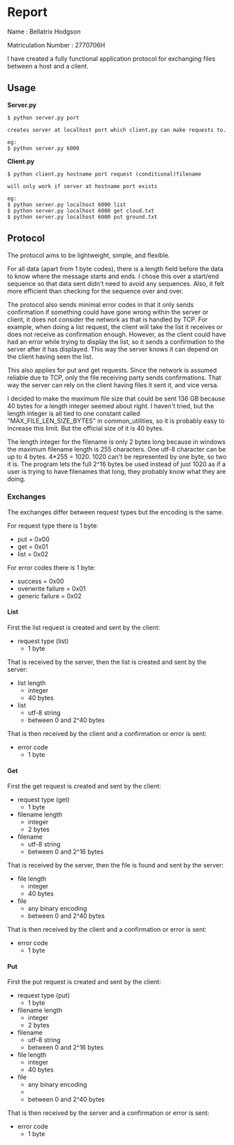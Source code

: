 # Report

Name : Bellatrix Hodgson

Matriculation Number : 2770706H

I have created a fully functional application protocol for exchanging files between a host and a client.

## Usage

**Server.py**
```
$ python server.py port

creates server at localhost port which client.py can make requests to.

eg:
$ python server.py 6000
```

**Client.py**
```
$ python client.py hostname port request (conditional)filename

will only work if server at hostname port exists

eg:
$ python server.py localhost 6000 list
$ python server.py localhost 6000 get cloud.txt
$ python server.py localhost 6000 put ground.txt
```

## Protocol

The protocol aims to be lightweight, simple, and flexible. 

For all data (apart from 1 byte codes), there is a length field before the data to know where the message starts and ends. I chose this over a start/end sequence so that data sent didn't need to avoid any sequences. Also, it felt more efficient than checking for the sequence over and over.

The protocol also sends minimal error codes in that it only sends confirmation if something could have gone wrong within the server or client, it does not consider the network as that is handled by TCP. For example, when doing a list request, the client will take the list it receives or does not receive as confirmation enough. However, as the client could have had an error while trying to display the list, so it sends a confirmation to the server after it has displayed. This way the server knows it can depend on the client having seen the list.

This also applies for put and get requests. Since the network is assumed reliable due to TCP, only the file receiving party sends confirmations. That way the server can rely on the client having files it sent it, and vice versa.

I decided to make the maximum file size that could be sent 136 GB because 40 bytes for a length integer seemed about right. I haven't tried, but the length integer is all tied to one constant called "MAX_FILE_LEN_SIZE_BYTES" in common_utilities, so it is probably easy to increase this limit. But the official size of it is 40 bytes.

The length integer for the filename is only 2 bytes long because in windows the maximum filename length is 255 characters. One utf-8 character can be up to 4 bytes. 4*255 = 1020. 1020 can't be represented by one byte, so two it is. The program lets the full 2^16 bytes be used instead of just 1020 as if a user is trying to have filenames that long, they probably know what they are doing.

### Exchanges

The exchanges differ between request types but the encoding is the same.

For request type there is 1 byte:
 - put = 0x00
 - get = 0x01
 - list = 0x02

For error codes there is 1 byte:
 - success = 0x00
 - overwrite failure = 0x01
 - generic failure = 0x02

#### List

First the list request is created and sent by the client:
 - request type (list)
   - 1 byte

That is received by the server, then the list is created and sent by the server:
 - list length
   - integer
   - 40 bytes
 - list
   - utf-8 string
   - between 0 and 2^40 bytes

That is then received by the client and a confirmation or error is sent:
 - error code
   - 1 byte

#### Get

First the get request is created and sent by the client:
 - request type (get)
   - 1 byte
 - filename length
   - integer
   - 2 bytes
 - filename
   - utf-8 string
   - between 0 and 2^16 bytes

That is received by the server, then the file is found and sent by the server:
 - file length
   - integer
   - 40 bytes
 - file
   - any binary encoding
   - between 0 and 2^40 bytes

That is then received by the client and a confirmation or error is sent:
 - error code
   - 1 byte

#### Put

First the put request is created and sent by the client:
 - request type (put)
   - 1 byte
 - filename length
   - integer
   - 2 bytes
 - filename
   - utf-8 string
   - between 0 and 2^16 bytes
 - file length
    - integer
    - 40 bytes
 - file
   - any binary encoding
   - 
   - between 0 and 2^40 bytes

That is then received by the server and a confirmation or error is sent:
 - error code
   - 1 byte
